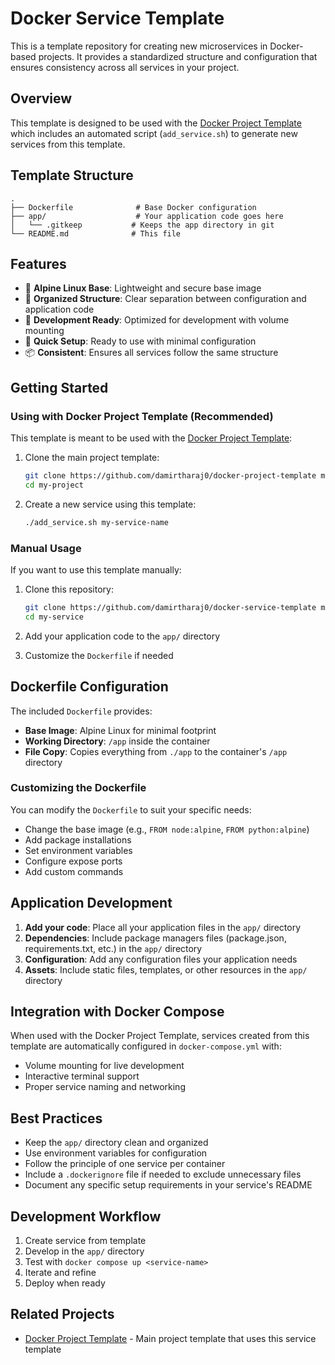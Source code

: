 # Docker Service Template

This is a template repository for creating new microservices in Docker-based projects. It provides a standardized structure and configuration that ensures consistency across all services in your project.

## Overview

This template is designed to be used with the [Docker Project Template](https://github.com/damirtharaj0/docker-project-template) which includes an automated script (`add_service.sh`) to generate new services from this template.

## Template Structure

```
.
├── Dockerfile              # Base Docker configuration
├── app/                    # Your application code goes here
│   └── .gitkeep           # Keeps the app directory in git
└── README.md              # This file
```

## Features

- 🐳 **Alpine Linux Base**: Lightweight and secure base image
- 📁 **Organized Structure**: Clear separation between configuration and application code
- 🔧 **Development Ready**: Optimized for development with volume mounting
- 🚀 **Quick Setup**: Ready to use with minimal configuration
- 📦 **Consistent**: Ensures all services follow the same structure

## Getting Started

### Using with Docker Project Template (Recommended)

This template is meant to be used with the [Docker Project Template](https://github.com/damirtharaj0/docker-project-template):

1. Clone the main project template:
   ```bash
   git clone https://github.com/damirtharaj0/docker-project-template my-project
   cd my-project
   ```

2. Create a new service using this template:
   ```bash
   ./add_service.sh my-service-name
   ```

### Manual Usage

If you want to use this template manually:

1. Clone this repository:
   ```bash
   git clone https://github.com/damirtharaj0/docker-service-template my-service
   cd my-service
   ```

2. Add your application code to the `app/` directory

3. Customize the `Dockerfile` if needed

## Dockerfile Configuration

The included `Dockerfile` provides:

- **Base Image**: Alpine Linux for minimal footprint
- **Working Directory**: `/app` inside the container
- **File Copy**: Copies everything from `./app` to the container's `/app` directory

### Customizing the Dockerfile

You can modify the `Dockerfile` to suit your specific needs:

- Change the base image (e.g., `FROM node:alpine`, `FROM python:alpine`)
- Add package installations
- Set environment variables
- Configure expose ports
- Add custom commands

## Application Development

1. **Add your code**: Place all your application files in the `app/` directory
2. **Dependencies**: Include package managers files (package.json, requirements.txt, etc.) in the `app/` directory
3. **Configuration**: Add any configuration files your application needs
4. **Assets**: Include static files, templates, or other resources in the `app/` directory

## Integration with Docker Compose

When used with the Docker Project Template, services created from this template are automatically configured in `docker-compose.yml` with:

- Volume mounting for live development
- Interactive terminal support
- Proper service naming and networking

## Best Practices

- Keep the `app/` directory clean and organized
- Use environment variables for configuration
- Follow the principle of one service per container
- Include a `.dockerignore` file if needed to exclude unnecessary files
- Document any specific setup requirements in your service's README

## Development Workflow

1. Create service from template
2. Develop in the `app/` directory
3. Test with `docker compose up <service-name>`
4. Iterate and refine
5. Deploy when ready

## Related Projects

- [Docker Project Template](https://github.com/damirtharaj0/docker-project-template) - Main project template that uses this service template
